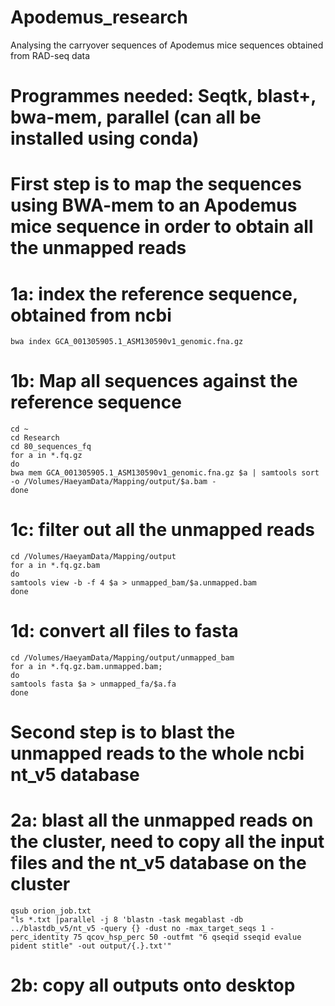 # Apodemus_research
Analysing the carryover sequences of Apodemus mice sequences obtained from RAD-seq data
# Programmes needed: Seqtk, blast+, bwa-mem, parallel (can all be installed using conda)

# First step is to map the sequences using BWA-mem to an Apodemus mice sequence in order to obtain all the unmapped reads
# 1a: index the reference sequence, obtained from ncbi 
```
bwa index GCA_001305905.1_ASM130590v1_genomic.fna.gz
```

# 1b: Map all sequences against the reference sequence 
```
cd ~
cd Research 
cd 80_sequences_fq
for a in *.fq.gz
do
bwa mem GCA_001305905.1_ASM130590v1_genomic.fna.gz $a | samtools sort -o /Volumes/HaeyamData/Mapping/output/$a.bam -
done
```

# 1c: filter out all the unmapped reads
```
cd /Volumes/HaeyamData/Mapping/output
for a in *.fq.gz.bam
do 
samtools view -b -f 4 $a > unmapped_bam/$a.unmapped.bam
done
```
# 1d: convert all files to fasta 
```
cd /Volumes/HaeyamData/Mapping/output/unmapped_bam
for a in *.fq.gz.bam.unmapped.bam;
do
samtools fasta $a > unmapped_fa/$a.fa
done
```

# Second step is to blast the unmapped reads to the whole ncbi nt_v5 database
# 2a: blast all the unmapped reads on the cluster, need to copy all the input files and the nt_v5 database on the cluster 
```
qsub orion_job.txt
"ls *.txt |parallel -j 8 'blastn -task megablast -db ../blastdb_v5/nt_v5 -query {} -dust no -max_target_seqs 1 -perc_identity 75 qcov_hsp_perc 50 -outfmt "6 qseqid sseqid evalue pident stitle" -out output/{.}.txt'"
```
# 2b: copy all outputs onto desktop


